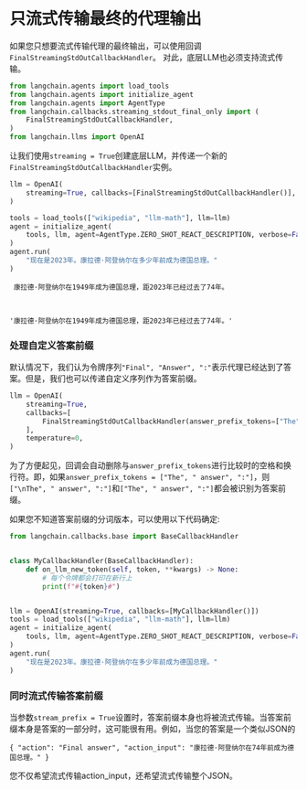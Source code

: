 # 只流式传输最终的代理输出

如果您只想要流式传输代理的最终输出，可以使用回调``FinalStreamingStdOutCallbackHandler``。
对此，底层LLM也必须支持流式传输。


```python
from langchain.agents import load_tools
from langchain.agents import initialize_agent
from langchain.agents import AgentType
from langchain.callbacks.streaming_stdout_final_only import (
    FinalStreamingStdOutCallbackHandler,
)
from langchain.llms import OpenAI
```

让我们使用``streaming = True``创建底层LLM，并传递一个新的``FinalStreamingStdOutCallbackHandler``实例。


```python
llm = OpenAI(
    streaming=True, callbacks=[FinalStreamingStdOutCallbackHandler()], temperature=0
)
```


```python
tools = load_tools(["wikipedia", "llm-math"], llm=llm)
agent = initialize_agent(
    tools, llm, agent=AgentType.ZERO_SHOT_REACT_DESCRIPTION, verbose=False
)
agent.run(
    "现在是2023年。康拉德·阿登纳尔在多少年前成为德国总理。"
)
```
     康拉德·阿登纳尔在1949年成为德国总理，距2023年已经过去了74年。



    '康拉德·阿登纳尔在1949年成为德国总理，距2023年已经过去了74年。'



### 处理自定义答案前缀

默认情况下，我们认为令牌序列``"Final", "Answer", ":"``表示代理已经达到了答案。但是，我们也可以传递自定义序列作为答案前缀。


```python
llm = OpenAI(
    streaming=True,
    callbacks=[
        FinalStreamingStdOutCallbackHandler(answer_prefix_tokens=["The", "answer", ":"])
    ],
    temperature=0,
)
```

为了方便起见，回调会自动删除与`answer_prefix_tokens`进行比较时的空格和换行符。即，如果`answer_prefix_tokens = ["The", " answer", ":"]`，则`["\nThe", " answer", ":"]`和`["The", " answer", ":"]`都会被识别为答案前缀。

如果您不知道答案前缀的分词版本，可以使用以下代码确定:


```python
from langchain.callbacks.base import BaseCallbackHandler


class MyCallbackHandler(BaseCallbackHandler):
    def on_llm_new_token(self, token, **kwargs) -> None:
        # 每个令牌都会打印在新行上
        print(f"#{token}#")


llm = OpenAI(streaming=True, callbacks=[MyCallbackHandler()])
tools = load_tools(["wikipedia", "llm-math"], llm=llm)
agent = initialize_agent(
    tools, llm, agent=AgentType.ZERO_SHOT_REACT_DESCRIPTION, verbose=False
)
agent.run(
    "现在是2023年。康拉德·阿登纳尔在多少年前成为德国总理。"
)
```

### 同时流式传输答案前缀

当参数`stream_prefix = True`设置时，答案前缀本身也将被流式传输。当答案前缀本身是答案的一部分时，这可能很有用。例如，当您的答案是一个类似JSON的

`
{
    "action": "Final answer",
    "action_input": "康拉德·阿登纳尔在74年前成为德国总理。"
}
`

您不仅希望流式传输action_input，还希望流式传输整个JSON。
